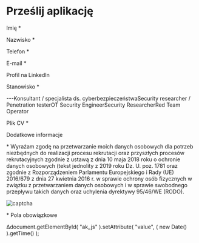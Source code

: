       

Prześlij aplikację
==================

Imię \*

Nazwisko \*

Telefon \*

E-mail \*

Profil na LinkedIn

Stanowisko \*

\---Konsultant / specjalista ds. cyberbezpieczeństwaSecurity researcher / Penetration testerOT Security EngineerSecurity ResearcherRed Team Operator

Plik CV \*

Dodatkowe informacje

\* Wyrażam zgodę na przetwarzanie moich danych osobowych dla potrzeb niezbędnych do realizacji procesu rekrutacji oraz przyszłych procesów rekrutacyjnych zgodnie z ustawą z dnia 10 maja 2018 roku o ochronie danych osobowych (tekst jednolity z 2019 roku Dz. U. poz. 1781 oraz zgodnie z Rozporządzeniem Parlamentu Europejskiego i Rady (UE) 2016/679 z dnia 27 kwietnia 2016 r. w sprawie ochrony osób fizycznych w związku z przetwarzaniem danych osobowych i w sprawie swobodnego przepływu takich danych oraz uchylenia dyrektywy 95/46/WE (RODO).

![captcha](https://seqred.pl/wp-content/uploads/wpcf7_captcha/3393265334.png)

\* Pola obowiązkowe

Δdocument.getElementById( "ak\_js" ).setAttribute( "value", ( new Date() ).getTime() );